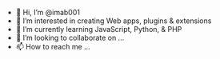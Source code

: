 - 👋 Hi, I’m @imab001
- 👀 I’m interested in creating Web apps, plugins & extensions
- 🌱 I’m currently learning JavaScript, Python, & PHP
- 💞️ I’m looking to collaborate on ...
- 📫 How to reach me ...

<!---
imab001/imab001 is a ✨ special ✨ repository because its `README.md` (this file) appears on your GitHub profile.
You can click the Preview link to take a look at your changes.
--->
